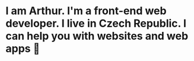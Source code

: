 # I am Arthur. I'm a front-end web developer. I live in Czech Republic. I can help you with websites and web apps :wave:
